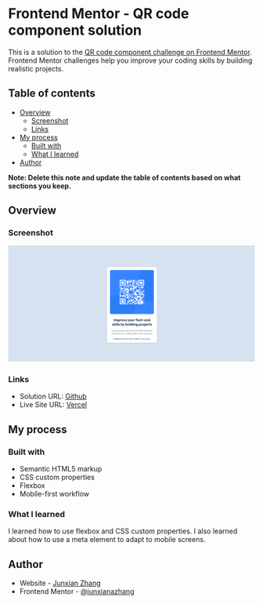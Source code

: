 # Frontend Mentor - QR code component solution

This is a solution to the [QR code component challenge on Frontend Mentor](https://www.frontendmentor.io/challenges/qr-code-component-iux_sIO_H). Frontend Mentor challenges help you improve your coding skills by building realistic projects. 

## Table of contents

- [Overview](#overview)
  - [Screenshot](#screenshot)
  - [Links](#links)
- [My process](#my-process)
  - [Built with](#built-with)
  - [What I learned](#what-i-learned)
- [Author](#author)

**Note: Delete this note and update the table of contents based on what sections you keep.**

## Overview

### Screenshot

![](./images/screenshot.png)

### Links

- Solution URL: [Github](https://github.com/junxianazhang/QR-code-component)
- Live Site URL: [Vercel](https://qr-code-component-87q2y15f9-junxianazhangs-projects.vercel.app)

## My process

### Built with

- Semantic HTML5 markup
- CSS custom properties
- Flexbox
- Mobile-first workflow

### What I learned

I learned how to use flexbox and CSS custom properties. I also learned about how to use a meta element to adapt to mobile screens.

## Author

- Website - [Junxian Zhang](https://github.com/junxianazhang)
- Frontend Mentor - [@junxianazhang](https://www.frontendmentor.io/profile/junxianazhang)

